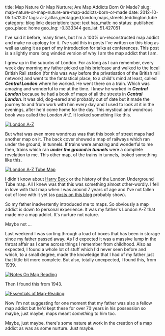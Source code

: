title: Map Nature Or Map Nurture; Are Map Addicts Born Or Made?
slug: map-nature-or-map-nuture-are-map-addicts-born-or-made
date: 2012-10-05 15:12:07
tags: a-z,atlas,geotagged,london,maps,streets,teddington,tube
category: blog
link: 
description: 
type: text
has_math: no
status: published
geo_place: home
geo_lng: -0.333344
geo_lat: 51.427051

I've said it before, many times, but I'm a 100% un-reconstructed map addict and make no apology for it. I've said this in posts I've written on this blog as well as using it as part of my introduction for talks at conferences. This post is a slightly more long winded version of why I am the map addict that I am.

I grew up in the suburbs of London. For as long as I can remember, every week day morning my father picked up his briefcase and walked to the local British Rail station (for this was way before the privatisation of the British rail network) and went to the fantastical place, to a child's mind at least, called ***Central London*** where he worked. He went there on a train. Which was amazing and wonderful to me at the time. I knew he worked in ***Central London*** because he had a book of maps of all the streets in ***Central London***. It was old, dog-eared and probably out of date but it made the journey to and from work with him every day and I used to look at it in the evenings, after he'd come home for the day. This mystical and wondrous book was called the *London A-Z*. It looked something like this.

<!-- TEASER_END -->

[![](/wp-content/uploads/2012/10/London-A-Z.jpg "London A-Z")](/wp-content/uploads/2012/10/London-A-Z.jpg "/wp-content/uploads/2012/10/London-A-Z.jpg")

But what was even more wondrous was that this book of street maps had another map on it. The back cover showed a map of railways which ran under the ground, in tunnels. If trains were amazing and wonderful to me then, trains which ran ***under the ground in tunnels*** were a complete revelation to me. This other map, of the trains in tunnels, looked something like this.

[![](/wp-content/uploads/2012/10/London-A-Z-Tube-Map-e1349445588618.jpg "London A-Z Tube Map")](/wp-content/uploads/2012/10/London-A-Z-Tube-Map.jpg "/wp-content/uploads/2012/10/London-A-Z-Tube-Map.jpg")

I didn't know about [Harry Beck](https://en.wikipedia.org/wiki/Harry_Beck "https://en.wikipedia.org/wiki/Harry_Beck") or the history of the London Underground Tube map. All I knew was that this was something almost other-wordly. I fell in love with that map when I was around 7 years of age and I've not fallen out of love with it yet (as [posts on this blog](/tags/underground/ "/tags/underground/") probably show).

So my father inadvertently introduced me to maps. So obviously a map addict is down to personal experience. It was my father's London A-Z that made me a map addict. It's nurture not nature.

Maybe not ...

Last weekend I was sorting through a load of boxes that has been in storage since my father passed away. As I'd expected it was a massive lump in the throat affair as I came across things I remember from childhood. Also as expected, I found a whole lot of stuff which I'd never seen before and which, to a small degree, made the knowledge that I had of my father just that little bit more complete. But also, totally unexpected, I found this, from 1939.

[![](https://farm9.staticflickr.com/8456/8044176221_890c3472cc_o_d.jpg "Notes On Map Reading")](https://www.flickr.com/photos/vicchi/8044176221/ "https://www.flickr.com/photos/vicchi/8044176221/")

Then I found this from 1943.

[![](https://farm9.staticflickr.com/8316/8044190546_ec2fcf3360_o_d.jpg "Essentials of Map-Reading")](https://www.flickr.com/photos/vicchi/8044190546/ "https://www.flickr.com/photos/vicchi/8044190546/")

Now I'm not suggesting for one moment that my father was also a fellow map addict but he'd kept these for over 70 years in his possession so maybe, just maybe, maps meant *something* to him too.

Maybe, just maybe, there's some nature at work in the creation of a map addict as was as some nurture. Just maybe.





